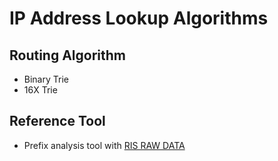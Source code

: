 # IP Address Lookup Algorithms

## Routing Algorithm
* Binary Trie 
* 16X Trie

## Reference Tool
* Prefix analysis tool with [RIS RAW DATA](https://www.ripe.net/analyse/internet-measurements/routing-information-service-ris/ris-raw-data)
